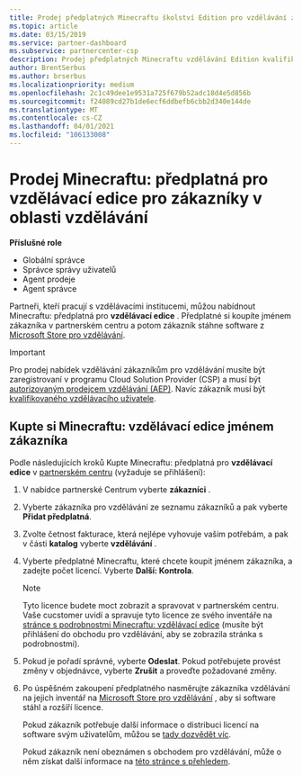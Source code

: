 ```yaml
---
title: Prodej předplatných Minecraftu školství Edition pro vzdělávání zákazníkům
ms.topic: article
ms.date: 03/15/2019
ms.service: partner-dashboard
ms.subservice: partnercenter-csp
description: Prodej předplatných Minecraftu vzdělávání Edition kvalifikovaným zákazníkům, kteří si je můžou stáhnout z obchodu Microsoftu pro vzdělávání.
author: BrentSerbus
ms.author: brserbus
ms.localizationpriority: medium
ms.openlocfilehash: 2c1c49dee1e9531a725f679b52adc18d4e5d856b
ms.sourcegitcommit: f24089cd27b1de6ecf6ddbefb6cbb2d340e144de
ms.translationtype: MT
ms.contentlocale: cs-CZ
ms.lasthandoff: 04/01/2021
ms.locfileid: "106133008"
---
```

# <a name="sell-minecraft-education-edition-subscriptions-to-education-customers"></a>Prodej Minecraftu: předplatná pro vzdělávací edice pro zákazníky v oblasti vzdělávání

**Příslušné role**

- Globální správce
- Správce správy uživatelů
- Agent prodeje
- Agent správce

Partneři, kteří pracují s vzdělávacími institucemi, můžou nabídnout Minecraftu: předplatná pro **vzdělávací edice** . Předplatné si koupíte jménem zákazníka v partnerském centru a potom zákazník stáhne software z [Microsoft Store pro vzdělávání](https://educationstore.microsoft.com). 

>[!IMPORTANT]
>Pro prodej nabídek vzdělávání zákazníkům pro vzdělávání musíte být zaregistrovaní v programu Cloud Solution Provider (CSP) a musí být [autorizovaným prodejcem vzdělávání (AEP)](https://www.mepn.com). Navíc zákazník musí být [kvalifikovaného vzdělávacího uživatele](https://www.microsoftvolumelicensing.com/DocumentSearch.aspx?Mode=3&DocumentTypeId=7).  

 
## <a name="buy-minecraft-education-edition-on-behalf-of-your-customer"></a>Kupte si **Minecraftu: vzdělávací edice** jménem zákazníka

Podle následujících kroků Kupte Minecraftu: předplatná pro **vzdělávací edice** v [partnerském centru](https://partnercenter.microsoft.com/pcv/dashboard/overview
) (vyžaduje se přihlášení):

  1.  V nabídce partnerské Centrum vyberte **zákazníci** .
  
  2.  Vyberte zákazníka pro vzdělávání ze seznamu zákazníků a pak vyberte **Přidat předplatná**.
  
  3.  Zvolte četnost fakturace, která nejlépe vyhovuje vašim potřebám, a pak v části **katalog** vyberte **vzdělávání** .

  4.  Vyberte předplatné Minecraftu, které chcete koupit jménem zákazníka, a zadejte počet licencí. Vyberte **Další: Kontrola**.

      >[!NOTE]
      >Tyto licence budete moct zobrazit a spravovat v partnerském centru. Vaše cucstomer uvidí a spravuje tyto licence ze svého inventáře na [stránce s podrobnostmi Minecraftu: vzdělávací edice](https://educationstore.microsoft.com/store/details/minecraft-education-edition/9nblggh4r2r6) (musíte být přihlášení do obchodu pro vzdělávání, aby se zobrazila stránka s podrobnostmi). 

  5.  Pokud je pořadí správné, vyberte **Odeslat**. Pokud potřebujete provést změny v objednávce, vyberte **Zrušit** a proveďte požadované změny.   

  6.  Po úspěšném zakoupení předplatného nasměrujte zákazníka vzdělávání na jejich inventář na [Microsoft Store pro vzdělávání](https://educationstore.microsoft.com) , aby si software stáhl a rozšíří licence.

      Pokud zákazník potřebuje další informace o distribuci licencí na software svým uživatelům, můžou se [tady dozvědět víc](/education/windows/school-get-minecraft#distribute-minecraft).  
  
      Pokud zákazník není obeznámen s obchodem pro vzdělávání, může o něm získat další informace na [této stránce s přehledem](/microsoft-store/windows-store-for-business-overview).  

